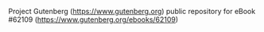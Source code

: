 Project Gutenberg (https://www.gutenberg.org) public repository for eBook #62109 (https://www.gutenberg.org/ebooks/62109)
